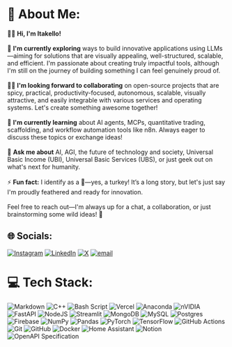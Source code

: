 # 💫 About Me:
👋🏻 **Hi, I'm Itakello!**<br><br>🔭 **I'm currently exploring** ways to build innovative applications using LLMs—aiming for solutions that are visually appealing, well-structured, scalable, and efficient. I'm passionate about creating truly impactful tools, although I'm still on the journey of building something I can feel genuinely proud of.<br><br>🤝🏻 **I'm looking forward to collaborating** on open-source projects that are spicy, practical, productivity-focused, autonomous, scalable, visually attractive, and easily integrable with various services and operating systems. Let's create something awesome together!<br><br>🖤 **I'm currently learning** about AI agents, MCPs, quantitative trading, scaffolding, and workflow automation tools like n8n. Always eager to discuss these topics or exchange ideas!<br><br>💬 **Ask me about** AI, AGI, the future of technology and society, Universal Basic Income (UBI), Universal Basic Services (UBS), or just geek out on what's next for humanity.<br><br>⚡ **Fun fact:** I identify as a 🦃—yes, a turkey! It’s a long story, but let's just say I'm proudly feathered and ready for innovation.<br><br>Feel free to reach out—I'm always up for a chat, a collaboration, or just brainstorming some wild ideas! 🚀


## 🌐 Socials:
[![Instagram](https://img.shields.io/badge/Instagram-%23E4405F.svg?logo=Instagram&logoColor=white)](https://instagram.com/itakello) [![LinkedIn](https://img.shields.io/badge/LinkedIn-%230077B5.svg?logo=linkedin&logoColor=white)](https://linkedin.com/in/itakello) [![X](https://img.shields.io/badge/X-black.svg?logo=X&logoColor=white)](https://x.com/Itakello) [![email](https://img.shields.io/badge/Email-D14836?logo=gmail&logoColor=white)](mailto:maxste000@gmail.com) 

# 💻 Tech Stack:
![Markdown](https://img.shields.io/badge/markdown-%23000000.svg?style=flat&logo=markdown&logoColor=white) ![C++](https://img.shields.io/badge/c++-%2300599C.svg?style=flat&logo=c%2B%2B&logoColor=white) ![Bash Script](https://img.shields.io/badge/bash_script-%23121011.svg?style=flat&logo=gnu-bash&logoColor=white) ![Vercel](https://img.shields.io/badge/vercel-%23000000.svg?style=flat&logo=vercel&logoColor=white) ![Anaconda](https://img.shields.io/badge/Anaconda-%2344A833.svg?style=flat&logo=anaconda&logoColor=white) ![nVIDIA](https://img.shields.io/badge/cuda-000000.svg?style=flat&logo=nVIDIA&logoColor=green) ![FastAPI](https://img.shields.io/badge/FastAPI-005571?style=flat&logo=fastapi) ![NodeJS](https://img.shields.io/badge/node.js-6DA55F?style=flat&logo=node.js&logoColor=white) ![Streamlit](https://img.shields.io/badge/Streamlit-%23FE4B4B.svg?style=flat&logo=streamlit&logoColor=white) ![MongoDB](https://img.shields.io/badge/MongoDB-%234ea94b.svg?style=flat&logo=mongodb&logoColor=white) ![MySQL](https://img.shields.io/badge/mysql-4479A1.svg?style=flat&logo=mysql&logoColor=white) ![Postgres](https://img.shields.io/badge/postgres-%23316192.svg?style=flat&logo=postgresql&logoColor=white) ![Firebase](https://img.shields.io/badge/firebase-a08021?style=flat&logo=firebase&logoColor=ffcd34) ![NumPy](https://img.shields.io/badge/numpy-%23013243.svg?style=flat&logo=numpy&logoColor=white) ![Pandas](https://img.shields.io/badge/pandas-%23150458.svg?style=flat&logo=pandas&logoColor=white) ![PyTorch](https://img.shields.io/badge/PyTorch-%23EE4C2C.svg?style=flat&logo=PyTorch&logoColor=white) ![TensorFlow](https://img.shields.io/badge/TensorFlow-%23FF6F00.svg?style=flat&logo=TensorFlow&logoColor=white) ![GitHub Actions](https://img.shields.io/badge/github%20actions-%232671E5.svg?style=flat&logo=githubactions&logoColor=white) ![Git](https://img.shields.io/badge/git-%23F05033.svg?style=flat&logo=git&logoColor=white) ![GitHub](https://img.shields.io/badge/github-%23121011.svg?style=flat&logo=github&logoColor=white) ![Docker](https://img.shields.io/badge/docker-%230db7ed.svg?style=flat&logo=docker&logoColor=white) ![Home Assistant](https://img.shields.io/badge/home%20assistant-%2341BDF5.svg?style=flat&logo=home-assistant&logoColor=white) ![Notion](https://img.shields.io/badge/Notion-%23000000.svg?style=flat&logo=notion&logoColor=white) ![OpenAPI Specification](https://img.shields.io/badge/openapiinitiative-%23000000.svg?style=flat&logo=openapiinitiative&logoColor=white)
